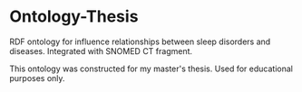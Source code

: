 # Ontology-Thesis
RDF ontology for influence relationships between sleep disorders and diseases. Integrated with SNOMED CT fragment.

This ontology was constructed for my master's thesis. Used for educational purposes only.
